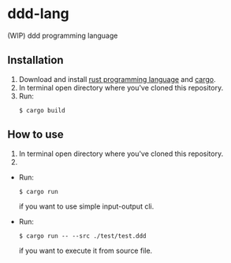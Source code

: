 # ddd-lang
(WIP) ddd programming language

## Installation
1. Download and install [rust programming language](https://www.rust-lang.org/) and [cargo](https://github.com/rust-lang/cargo).
2. In terminal open directory where you've cloned this repository.
3. Run:
   ```
   $ cargo build
   ```

## How to use
1. In terminal open directory where you've cloned this repository.
2.  
- Run:
    ```
    $ cargo run
    ```
    if you want to use simple input-output cli.

- Run: 
    ```
    $ cargo run -- --src ./test/test.ddd
    ```
    if you want to execute it from source file.
